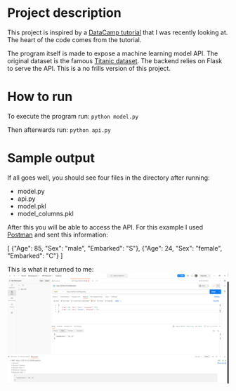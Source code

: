 # Project description
This project is inspired by a [DataCamp tutorial](https://www.datacamp.com/tutorial/machine-learning-models-api-python) that I was recently looking at. The heart of the code comes from the tutorial.

The program itself is made to expose a machine learning model API. The original dataset is the famous [Titanic dataset](https://www.kaggle.com/competitions/titanic). The backend relies on Flask to serve the API. This is a no frills version of this project. 

# How to run
To execute the program run:
`python model.py`

 Then afterwards run:
`python api.py`

# Sample output
If all goes well, you should see four files in the directory after running:
* model.py
* api.py
* model.pkl
* model_columns.pkl

After this you will be able to access the API. For this example I used [Postman](https://www.postman.com/) and sent this information: 

[
    {"Age": 85, "Sex": "male", "Embarked": "S"},
    {"Age": 24, "Sex": "female", "Embarked": "C"}
]

This is what it returned to me: ![](images/Postman-working.png)